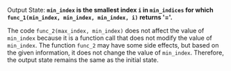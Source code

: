 Output State: **`min_index` is the smallest index `i` in `min_indices` for which `func_1(min_index, min_index, min_index, i)` returns '='.**

The code `func_2(max_index, min_index)` does not affect the value of `min_index` because it is a function call that does not modify the value of `min_index`. The function `func_2` may have some side effects, but based on the given information, it does not change the value of `min_index`. Therefore, the output state remains the same as the initial state.